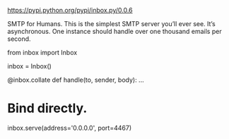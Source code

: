 https://pypi.python.org/pypi/inbox.py/0.0.6

SMTP for Humans.
This is the simplest SMTP server you’ll ever see. It’s asynchronous.
One instance should handle over one thousand emails per second.



from inbox import Inbox

inbox = Inbox()

@inbox.collate
def handle(to, sender, body):
...

# Bind directly.
inbox.serve(address='0.0.0.0', port=4467)
